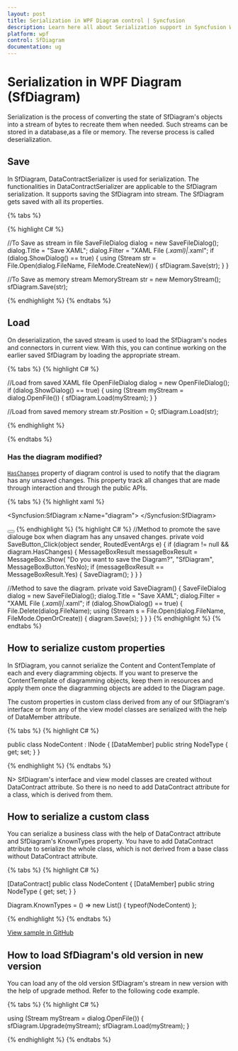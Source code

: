```yaml
---
layout: post
title: Serialization in WPF Diagram control | Syncfusion
description: Learn here all about Serialization support in Syncfusion WPF Diagram (SfDiagram) control, its elements and more.
platform: wpf
control: SfDiagram
documentation: ug
---
```


# Serialization in WPF Diagram (SfDiagram)

Serialization is the process of converting the state of SfDiagram's objects into a stream of bytes to recreate them when needed. Such streams can be stored in a database,as a file or memory. The reverse process is called deserialization.

## Save

In SfDiagram, DataContractSerializer is used for serialization. The functionalities in DataContractSerializer are applicable to the SfDiagram serialization. It supports saving the SfDiagram into stream. The SfDiagram gets saved with all its properties. 

{% tabs %}

{% highlight C# %}

//To Save as stream in file
SaveFileDialog dialog = new SaveFileDialog();
dialog.Title = "Save XAML";
dialog.Filter = "XAML File (*.xaml)|*.xaml";
if (dialog.ShowDialog() == true)
{
    using (Stream str = File.Open(dialog.FileName, FileMode.CreateNew))
    {
        sfDiagram.Save(str);
    }
}

//To Save as memory stream
MemoryStream str = new MemoryStream();
sfDiagram.Save(str);  

{% endhighlight %}
{% endtabs %}

## Load

On deserialization, the saved stream is used to load the SfDiagram's nodes and connectors in current view. With this, you can continue working on the earlier saved SfDiagram by loading the appropriate stream.

{% tabs %}
{% highlight C# %}

//Load from saved XAML file
OpenFileDialog dialog = new OpenFileDialog();
if (dialog.ShowDialog() == true)
{
    using (Stream myStream = dialog.OpenFile())
    {
        sfDiagram.Load(myStream);
    }
}

//Load from saved memory stream
str.Position = 0;
sfDiagram.Load(str);

{% endhighlight %}

{% endtabs %}

### Has the diagram modified?

[`HasChanges`](https://help.syncfusion.com/cr/wpf/Syncfusion.UI.Xaml.Diagram.DiagramViewModel.html#Syncfusion_UI_Xaml_Diagram_DiagramViewModel_HasChanges) property of diagram control is used to notify that the diagram has any unsaved changes. This property track all changes that are made through interaction and through the public APIs.

{% tabs %}
{% highlight xaml %}
<!--Initialize the diagram-->
<Syncfusion:SfDiagram x:Name="diagram">
</Syncfusion:SfDiagram>
<!--Initialize the button to save the diagram-->
<Button x:Name="SaveButton" Content="Save" Click="SaveButton_Click">
</Button>
{% endhighlight %}
{% highlight C# %}
//Method to promote the save dialouge box when diagram has any unsaved changes.
private void SaveButton_Click(object sender, RoutedEventArgs e)
{
    if (diagram != null && diagram.HasChanges)
    {
        MessageBoxResult messageBoxResult = MessageBox.Show(
                            "Do you want to save the Diagram?",
                            "SfDiagram",
                            MessageBoxButton.YesNo);
        if (messageBoxResult == MessageBoxResult.Yes)
        {
            SaveDiagram();
        }
    }
}

//Method to save the diagram.
private void SaveDiagram()
{
    SaveFileDialog dialog = new SaveFileDialog();
    dialog.Title = "Save XAML";
    dialog.Filter = "XAML File (*.xaml)|*.xaml";
    if (dialog.ShowDialog() == true)
    {
        File.Delete(dialog.FileName);
        using (Stream s = File.Open(dialog.FileName, FileMode.OpenOrCreate))
        {
            diagram.Save(s);
        }
    }
}
{% endhighlight %}
{% endtabs %}

## How to serialize custom properties 

In SfDiagram, you cannot serialize the Content and ContentTemplate of each and every diagramming objects. If you want to preserve the ContentTemplate of diagramming objects, keep them in resources and apply them once the diagramming objects are added to the Diagram page.  

The custom properties in custom class derived from any of our SfDiagram's interface or from any of the view model classes are serialized with the help of DataMember attribute.

{% tabs %}
{% highlight C# %}

public class NodeContent : INode
{
    [DataMember]
    public string NodeType
    {
        get;
        set;
    }
}

{% endhighlight %}
{% endtabs %}

N> SfDiagram's interface and view model classes are created without DataContract attribute. So there is no need to add DataContract attribute for a class, which is derived from them.

## How to serialize a custom class 

You can serialize a business class with the help of DataContract attribute and SfDiagram's KnownTypes property. You have to add DataContract attribute to serialize the whole class, which is not derived from a base class without DataContract attribute.

{% tabs %}
{% highlight C# %}

[DataContract]
public class NodeContent
{
    [DataMember]
    public string NodeType
    {
        get;
        set;
    }
}

Diagram.KnownTypes = () => new List<Type>()
{
    typeof(NodeContent)
};

{% endhighlight %}
{% endtabs %}

[View sample in GitHub](https://github.com/SyncfusionExamples/WPF-Diagram-Examples/tree/master/Samples/Serialization)

## How to load SfDiagram's old version in new version 

You can load any of the old version SfDiagram's stream in new version with the help of upgrade method. Refer to the following code example.

{% tabs %}
{% highlight C# %}

using (Stream myStream = dialog.OpenFile())
{
    sfDiagram.Upgrade(myStream);
    sfDiagram.Load(myStream);
}

{% endhighlight %}
{% endtabs %}
